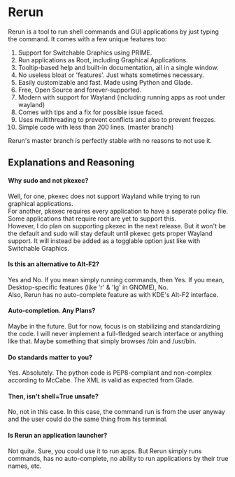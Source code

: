 # Rerun
Rerun is a tool to run shell commands and GUI applications by just typing the command. It comes with a few unique features too:

 1. Support for Switchable Graphics using PRIME.
 2. Run applications as Root, including Graphical Applications.
 3. Tooltip-based help and built-in documentation, all in a single window.
 4. No useless bloat or 'features'. Just whats sometimes necessary.
 5. Easily customizable and fast. Made using Python and Glade.
 6. Free, Open Source and forever-supported.
 7. Modern with support for Wayland (including running apps as root under wayland)
 8. Comes with tips and a fix for possible issue faced.
 9. Uses multithreading to prevent conflicts and also to prevent freezes.
 10. Simple code with less than 200 lines. (master branch)

Rerun's master branch is perfectly stable with no reasons to not use it.

## Explanations and Reasoning

#### Why sudo and not pkexec?
Well, for one, pkexec does not support Wayland while trying to run graphical applications.  
For another, pkexec requires every application to have a seperate policy file. Some applications that require root are yet to support this.  
However, I do plan on supporting pkexec in the next release. But it won't be the default and sudo will stay default until pkexec gets proper Wayland support. It will instead be added as a togglable option just like with Switchable Graphics.

#### Is this an alternative to Alt-F2?
Yes and No. If you mean simply running commands, then Yes. If you mean, Desktop-specific features (like 'r' & 'lg' in GNOME), No.  
Also, Rerun has no auto-complete feature as with KDE's Alt-F2 interface.

#### Auto-completion. Any Plans?
Maybe in the future. But for now, focus is on stabilizing and standardizing the code. I will never implement a full-fledged search interface or anything like that. Maybe something that simply browses /bin and /usr/bin.

#### Do standards matter to you?
Yes. Absolutely. The python code is PEP8-compliant and non-complex according to McCabe. The XML is valid as expected from Glade.

#### Then, isn't shell=True unsafe?
No, not in this case. In this case, the command run is from the user anyway and the user could do the same thing from his terminal.

#### Is Rerun an application launcher?
Not quite. Sure, you could use it to run apps. But Rerun simply runs commands, has no auto-complete, no ability to run applications by their true names, etc.